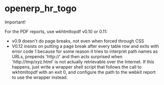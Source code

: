 openerp_hr_togo
===============

Important!

For the PDF reports, use wkhtmltopdf v0.10 or 0.11:
* v0.9 doesn't do page breaks, not even when forced through CSS
* V0.12 insists on putting a page break after every table row and exits with error code 1 because for some reason it tries to interpret path names as URLs, prepends 'http://' and then acts surprised when 'http://tmp/xyz.html' is not actually retrievable over the Internet. If this happens, just write a wrapper shell script that follows the call to wkhtmltopdf with an exit 0, and configure the path to the webkit report to use the wrapper instead.
